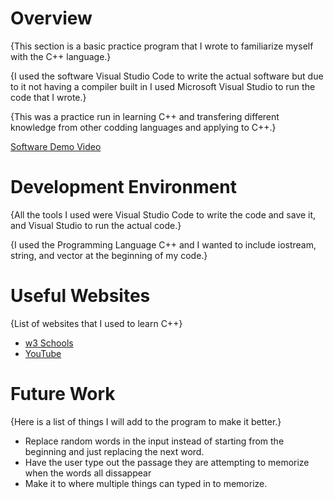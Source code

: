 # Overview

{This section is a basic practice program that I wrote to familiarize myself with the C++ language.}

{I used the software Visual Studio Code to write the actual software but due to it not having a compiler built in I used Microsoft Visual Studio
to run the code that I wrote.}

{This was a practice run in learning C++ and transfering different knowledge from other codding languages and applying to C++.}


[Software Demo Video](https://youtu.be/7Mc50wSzmxs)

# Development Environment

{All the tools I used were Visual Studio Code to write the code and save it, and Visual Studio to run the actual code.}

{I used the Programming Language C++ and I wanted to include iostream, string, and vector at the beginning of my code.}

# Useful Websites

{List of websites that I used to learn C++}

- [w3 Schools](https://www.w3schools.com/cpp/default.asp)
- [YouTube](https://www.youtube.com/watch?v=ZzaPdXTrSb8)

# Future Work

{Here is a list of things I will add to the program to make it better.}

- Replace random words in the input instead of starting from the beginning and just replacing the next word.
- Have the user type out the passage they are attempting to memorize when the words all dissappear
- Make it to where multiple things can typed in to memorize.
